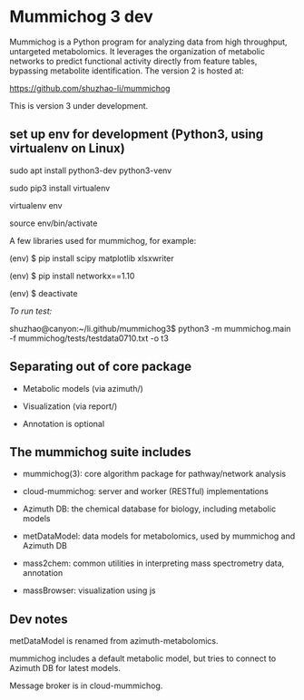 Mummichog 3 dev
===============

Mummichog is a Python program for analyzing data from high throughput, untargeted metabolomics.
It leverages the organization of metabolic networks to predict functional activity directly from feature tables,
bypassing metabolite identification. The version 2 is hosted at:

https://github.com/shuzhao-li/mummichog

This is version 3 under development.

## set up env for development (Python3, using virtualenv on Linux)

sudo apt install python3-dev python3-venv

sudo pip3 install virtualenv

virtualenv env

source env/bin/activate

A few libraries used for mummichog, for example:

(env) $ pip install scipy matplotlib xlsxwriter

(env) $ pip install networkx==1.10

(env) $ deactivate

*To run test:*

shuzhao@canyon:~/li.github/mummichog3$ python3 -m mummichog.main -f mummichog/tests/testdata0710.txt -o t3


## Separating out of core package 

* Metabolic models (via azimuth/)

* Visualization (via report/)

* Annotation is optional


## The mummichog suite includes

* mummichog(3): core algorithm package for pathway/network analysis

* cloud-mummichog: server and worker (RESTful) implementations

* Azimuth DB: the chemical database for biology, including metabolic models

* metDataModel: data models for metabolomics, used by mummichog and Azimuth DB

* mass2chem: common utilities in interpreting mass spectrometry data, annotation

* massBrowser: visualization using js


## Dev notes

metDataModel is renamed from azimuth-metabolomics.

mummichog includes a default metabolic model, but tries to connect to Azimuth DB for latest models.

Message broker is in cloud-mummichog.
